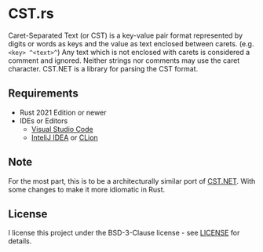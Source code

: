 # CST.rs

Caret-Separated Text (or CST) is a key-value pair format represented by digits or words as keys and the value as text enclosed between carets. (e.g. ``<key> ^<text>^``) Any text which is not enclosed with carets is considered a comment and ignored. Neither strings nor comments may use the caret character. CST.NET is a library for parsing the CST format.

## Requirements

- Rust 2021 Edition or newer
- IDEs or Editors
  - [Visual Studio Code](https://code.visualstudio.com/)
  - [InteliJ IDEA](https://www.jetbrains.com/idea/) or [CLion](https://www.jetbrains.com/clion/)

## Note

For the most part, this is to be a architecturally similar port of [CST.NET](https://github.com/tonytins/cstdotnet). With some changes to make it more idiomatic in Rust.

## License

I license this project under the BSD-3-Clause license - see [LICENSE](LICENSE) for details.
